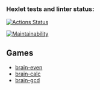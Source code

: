 ### Hexlet tests and linter status:
[![Actions Status](https://github.com/datsenko-md/backend-project-lvl1/workflows/hexlet-check/badge.svg)](https://github.com/datsenko-md/backend-project-lvl1/actions)

[![Maintainability](https://api.codeclimate.com/v1/badges/0cc99f352e024a59e91b/maintainability)](https://codeclimate.com/github/datsenko-md/backend-project-lvl1/maintainability)


## Games

* [brain-even](https://asciinema.org/a/mpJ2h6TjF3I6rqFtSWM8wsxXG)
* [brain-calc](https://asciinema.org/a/7Bt8elNNcQ2PpCKT48QxAHmmt)
* [brain-gcd](https://asciinema.org/a/UgxY6X7NZ19GB0PbEMcF7pQAs)